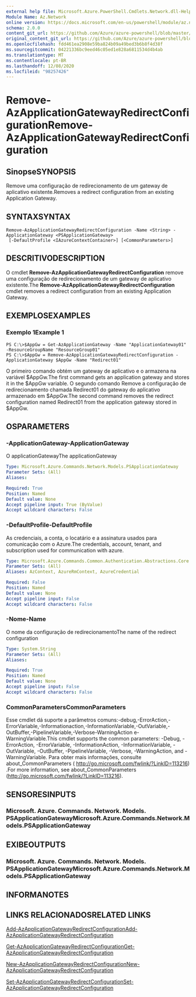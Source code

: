 ```yaml
---
external help file: Microsoft.Azure.PowerShell.Cmdlets.Network.dll-Help.xml
Module Name: Az.Network
online version: https://docs.microsoft.com/en-us/powershell/module/az.network/remove-azapplicationgatewayredirectconfiguration
schema: 2.0.0
content_git_url: https://github.com/Azure/azure-powershell/blob/master/src/Network/Network/help/Remove-AzApplicationGatewayRedirectConfiguration.md
original_content_git_url: https://github.com/Azure/azure-powershell/blob/master/src/Network/Network/help/Remove-AzApplicationGatewayRedirectConfiguration.md
ms.openlocfilehash: fdd461ea2908e59ba824b09a49bed3b6b8f4d38f
ms.sourcegitcommit: 04221336bc9eed46c05ed1e828a6811534d4b4ab
ms.translationtype: MT
ms.contentlocale: pt-BR
ms.lasthandoff: 12/08/2020
ms.locfileid: "98257426"
---
```

# <span data-ttu-id="39e14-101">Remove-AzApplicationGatewayRedirectConfiguration</span><span class="sxs-lookup"><span data-stu-id="39e14-101">Remove-AzApplicationGatewayRedirectConfiguration</span></span>

## <span data-ttu-id="39e14-102">Sinopse</span><span class="sxs-lookup"><span data-stu-id="39e14-102">SYNOPSIS</span></span>
<span data-ttu-id="39e14-103">Remove uma configuração de redirecionamento de um gateway de aplicativo existente.</span><span class="sxs-lookup"><span data-stu-id="39e14-103">Removes a redirect configuration from an existing Application Gateway.</span></span>

## <span data-ttu-id="39e14-104">SYNTAX</span><span class="sxs-lookup"><span data-stu-id="39e14-104">SYNTAX</span></span>

```
Remove-AzApplicationGatewayRedirectConfiguration -Name <String> -ApplicationGateway <PSApplicationGateway>
 [-DefaultProfile <IAzureContextContainer>] [<CommonParameters>]
```

## <span data-ttu-id="39e14-105">DESCRITIVO</span><span class="sxs-lookup"><span data-stu-id="39e14-105">DESCRIPTION</span></span>
<span data-ttu-id="39e14-106">O cmdlet **Remove-AzApplicationGatewayRedirectConfiguration** remove uma configuração de redirecionamento de um gateway de aplicativo existente.</span><span class="sxs-lookup"><span data-stu-id="39e14-106">The **Remove-AzApplicationGatewayRedirectConfiguration** cmdlet removes a redirect configuration from an existing Application Gateway.</span></span>

## <span data-ttu-id="39e14-107">EXEMPLOS</span><span class="sxs-lookup"><span data-stu-id="39e14-107">EXAMPLES</span></span>

### <span data-ttu-id="39e14-108">Exemplo 1</span><span class="sxs-lookup"><span data-stu-id="39e14-108">Example 1</span></span>
```
PS C:\>$AppGw = Get-AzApplicationGateway -Name "ApplicationGateway01" -ResourceGroupName "ResourceGroup01"
PS C:\>$AppGw = Remove-AzApplicationGatewayRedirectConfiguration -ApplicationGateway $AppGw -Name "Redirect01"
```

<span data-ttu-id="39e14-109">O primeiro comando obtém um gateway de aplicativo e o armazena na variável $AppGw.</span><span class="sxs-lookup"><span data-stu-id="39e14-109">The first command gets an application gateway and stores it in the $AppGw variable.</span></span>
<span data-ttu-id="39e14-110">O segundo comando Remove a configuração de redirecionamento chamada Redirect01 do gateway do aplicativo armazenado em $AppGw.</span><span class="sxs-lookup"><span data-stu-id="39e14-110">The second command removes the redirect configuration named Redirect01 from the application gateway stored in $AppGw.</span></span>

## <span data-ttu-id="39e14-111">OS</span><span class="sxs-lookup"><span data-stu-id="39e14-111">PARAMETERS</span></span>

### <span data-ttu-id="39e14-112">-ApplicationGateway</span><span class="sxs-lookup"><span data-stu-id="39e14-112">-ApplicationGateway</span></span>
<span data-ttu-id="39e14-113">O applicationGateway</span><span class="sxs-lookup"><span data-stu-id="39e14-113">The applicationGateway</span></span>

```yaml
Type: Microsoft.Azure.Commands.Network.Models.PSApplicationGateway
Parameter Sets: (All)
Aliases:

Required: True
Position: Named
Default value: None
Accept pipeline input: True (ByValue)
Accept wildcard characters: False
```

### <span data-ttu-id="39e14-114">-DefaultProfile</span><span class="sxs-lookup"><span data-stu-id="39e14-114">-DefaultProfile</span></span>
<span data-ttu-id="39e14-115">As credenciais, a conta, o locatário e a assinatura usados para comunicação com o Azure.</span><span class="sxs-lookup"><span data-stu-id="39e14-115">The credentials, account, tenant, and subscription used for communication with azure.</span></span>

```yaml
Type: Microsoft.Azure.Commands.Common.Authentication.Abstractions.Core.IAzureContextContainer
Parameter Sets: (All)
Aliases: AzContext, AzureRmContext, AzureCredential

Required: False
Position: Named
Default value: None
Accept pipeline input: False
Accept wildcard characters: False
```

### <span data-ttu-id="39e14-116">-Nome</span><span class="sxs-lookup"><span data-stu-id="39e14-116">-Name</span></span>
<span data-ttu-id="39e14-117">O nome da configuração de redirecionamento</span><span class="sxs-lookup"><span data-stu-id="39e14-117">The name of the redirect configuration</span></span>

```yaml
Type: System.String
Parameter Sets: (All)
Aliases:

Required: True
Position: Named
Default value: None
Accept pipeline input: False
Accept wildcard characters: False
```

### <span data-ttu-id="39e14-118">CommonParameters</span><span class="sxs-lookup"><span data-stu-id="39e14-118">CommonParameters</span></span>
<span data-ttu-id="39e14-119">Esse cmdlet dá suporte a parâmetros comuns:-debug,-ErrorAction,-ErrorVariable,-Informationaction,-InformationVariable,-OutVariable,-OutBuffer,-PipelineVariable,-Verbose-WarningAction e-WarningVariable.</span><span class="sxs-lookup"><span data-stu-id="39e14-119">This cmdlet supports the common parameters: -Debug, -ErrorAction, -ErrorVariable, -InformationAction, -InformationVariable, -OutVariable, -OutBuffer, -PipelineVariable, -Verbose, -WarningAction, and -WarningVariable.</span></span> <span data-ttu-id="39e14-120">Para obter mais informações, consulte about_CommonParameters ( http://go.microsoft.com/fwlink/?LinkID=113216) .</span><span class="sxs-lookup"><span data-stu-id="39e14-120">For more information, see about_CommonParameters (http://go.microsoft.com/fwlink/?LinkID=113216).</span></span>

## <span data-ttu-id="39e14-121">SENSORES</span><span class="sxs-lookup"><span data-stu-id="39e14-121">INPUTS</span></span>

### <span data-ttu-id="39e14-122">Microsoft. Azure. Commands. Network. Models. PSApplicationGateway</span><span class="sxs-lookup"><span data-stu-id="39e14-122">Microsoft.Azure.Commands.Network.Models.PSApplicationGateway</span></span>

## <span data-ttu-id="39e14-123">EXIBE</span><span class="sxs-lookup"><span data-stu-id="39e14-123">OUTPUTS</span></span>

### <span data-ttu-id="39e14-124">Microsoft. Azure. Commands. Network. Models. PSApplicationGateway</span><span class="sxs-lookup"><span data-stu-id="39e14-124">Microsoft.Azure.Commands.Network.Models.PSApplicationGateway</span></span>

## <span data-ttu-id="39e14-125">INFORMA</span><span class="sxs-lookup"><span data-stu-id="39e14-125">NOTES</span></span>

## <span data-ttu-id="39e14-126">LINKS RELACIONADOS</span><span class="sxs-lookup"><span data-stu-id="39e14-126">RELATED LINKS</span></span>

[<span data-ttu-id="39e14-127">Add-AzApplicationGatewayRedirectConfiguration</span><span class="sxs-lookup"><span data-stu-id="39e14-127">Add-AzApplicationGatewayRedirectConfiguration</span></span>](./Add-AzApplicationGatewayRedirectConfiguration.md)

[<span data-ttu-id="39e14-128">Get-AzApplicationGatewayRedirectConfiguration</span><span class="sxs-lookup"><span data-stu-id="39e14-128">Get-AzApplicationGatewayRedirectConfiguration</span></span>](./Get-AzApplicationGatewayRedirectConfiguration.md)

[<span data-ttu-id="39e14-129">New-AzApplicationGatewayRedirectConfiguration</span><span class="sxs-lookup"><span data-stu-id="39e14-129">New-AzApplicationGatewayRedirectConfiguration</span></span>](./New-AzApplicationGatewayRedirectConfiguration.md)

[<span data-ttu-id="39e14-130">Set-AzApplicationGatewayRedirectConfiguration</span><span class="sxs-lookup"><span data-stu-id="39e14-130">Set-AzApplicationGatewayRedirectConfiguration</span></span>](./Set-AzApplicationGatewayRedirectConfiguration.md)

